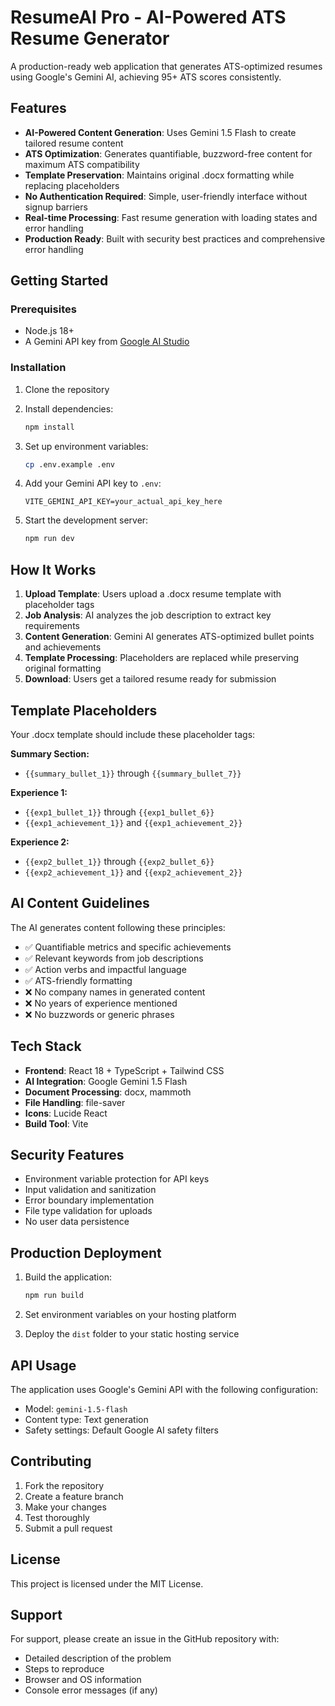 # ResumeAI Pro - AI-Powered ATS Resume Generator

A production-ready web application that generates ATS-optimized resumes using Google's Gemini AI, achieving 95+ ATS scores consistently.

## Features

- **AI-Powered Content Generation**: Uses Gemini 1.5 Flash to create tailored resume content
- **ATS Optimization**: Generates quantifiable, buzzword-free content for maximum ATS compatibility
- **Template Preservation**: Maintains original .docx formatting while replacing placeholders
- **No Authentication Required**: Simple, user-friendly interface without signup barriers
- **Real-time Processing**: Fast resume generation with loading states and error handling
- **Production Ready**: Built with security best practices and comprehensive error handling

## Getting Started

### Prerequisites

- Node.js 18+ 
- A Gemini API key from [Google AI Studio](https://makersuite.google.com/app/apikey)

### Installation

1. Clone the repository
2. Install dependencies:
   ```bash
   npm install
   ```

3. Set up environment variables:
   ```bash
   cp .env.example .env
   ```
   
4. Add your Gemini API key to `.env`:
   ```
   VITE_GEMINI_API_KEY=your_actual_api_key_here
   ```

5. Start the development server:
   ```bash
   npm run dev
   ```

## How It Works

1. **Upload Template**: Users upload a .docx resume template with placeholder tags
2. **Job Analysis**: AI analyzes the job description to extract key requirements
3. **Content Generation**: Gemini AI generates ATS-optimized bullet points and achievements
4. **Template Processing**: Placeholders are replaced while preserving original formatting
5. **Download**: Users get a tailored resume ready for submission

## Template Placeholders

Your .docx template should include these placeholder tags:

**Summary Section:**
- `{{summary_bullet_1}}` through `{{summary_bullet_7}}`

**Experience 1:**
- `{{exp1_bullet_1}}` through `{{exp1_bullet_6}}`
- `{{exp1_achievement_1}}` and `{{exp1_achievement_2}}`

**Experience 2:**
- `{{exp2_bullet_1}}` through `{{exp2_bullet_6}}`
- `{{exp2_achievement_1}}` and `{{exp2_achievement_2}}`

## AI Content Guidelines

The AI generates content following these principles:

- ✅ Quantifiable metrics and specific achievements
- ✅ Relevant keywords from job descriptions
- ✅ Action verbs and impactful language
- ✅ ATS-friendly formatting
- ❌ No company names in generated content
- ❌ No years of experience mentioned
- ❌ No buzzwords or generic phrases

## Tech Stack

- **Frontend**: React 18 + TypeScript + Tailwind CSS
- **AI Integration**: Google Gemini 1.5 Flash
- **Document Processing**: docx, mammoth
- **File Handling**: file-saver
- **Icons**: Lucide React
- **Build Tool**: Vite

## Security Features

- Environment variable protection for API keys
- Input validation and sanitization
- Error boundary implementation
- File type validation for uploads
- No user data persistence

## Production Deployment

1. Build the application:
   ```bash
   npm run build
   ```

2. Set environment variables on your hosting platform
3. Deploy the `dist` folder to your static hosting service

## API Usage

The application uses Google's Gemini API with the following configuration:
- Model: `gemini-1.5-flash`
- Content type: Text generation
- Safety settings: Default Google AI safety filters

## Contributing

1. Fork the repository
2. Create a feature branch
3. Make your changes
4. Test thoroughly
5. Submit a pull request

## License

This project is licensed under the MIT License.

## Support

For support, please create an issue in the GitHub repository with:
- Detailed description of the problem
- Steps to reproduce
- Browser and OS information
- Console error messages (if any)